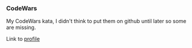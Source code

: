 ### CodeWars

My CodeWars kata, I didn't think to put them on github until later so some are missing. 

Link to [profile](http://www.codewars.com/users/UmmmWhat)
